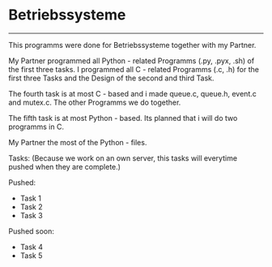 # Betriebssysteme
---

This programms were done for Betriebssysteme together with my Partner.

My Partner programmed all Python - related Programms (.py, .pyx, .sh) of the first three tasks.
I programmed all C - related Programms (.c, .h) for the first three Tasks and the Design of the second and third Task.

The fourth task is at most C - based and i made queue.c, queue.h, event.c and mutex.c. The other Programms we do together.

The fifth task is at most Python - based. Its planned that i will do two programms in C.

My Partner the most of the Python - files.

Tasks:
(Because we work on an own server, this tasks will everytime pushed when they are complete.)

Pushed:
* Task 1
* Task 2
* Task 3

Pushed soon:
* Task 4
* Task 5
